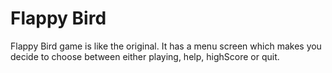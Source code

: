 # Flappy Bird

Flappy Bird game is like the original. It has a menu screen which makes you decide to choose between either playing, help, highScore or quit.

